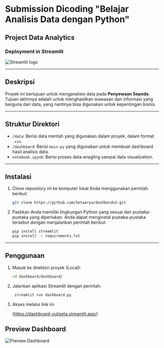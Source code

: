 ﻿# Submission Dicoding "Belajar Analisis Data dengan Python"  
## Project Data Analytics 


### Deployment in Streamlit  
![Streamlit logo](https://streamlit.io/images/brand/streamlit-logo-primary-colormark-darktext.png)

---

## Deskripsi  
Proyek ini bertujuan untuk menganalisis data pada **Penyewaan Sepeda**. Tujuan akhirnya adalah untuk menghasilkan wawasan dan informasi yang berguna dari data, yang nantinya bisa digunakan untuk kepentingan bisnis.

---

## Struktur Direktori  
- `/data`: Berisi data mentah yang digunakan dalam proyek, dalam format `.csv`.
- `/dashboard`: Berisi `main.py` yang digunakan untuk membuat dashboard hasil analisis data.
- `notebook.ipynb`: Berisi proses data wragling sampai data visualization.

---

## Instalasi  
1. Clone repository ini ke komputer lokal Anda menggunakan perintah berikut:
    ```bash
    git clone https://github.com/Setaarya/dashbordv2.git
    ```

2. Pastikan Anda memiliki lingkungan Python yang sesuai dan pustaka-pustaka yang diperlukan. Anda dapat menginstal pustaka-pustaka tersebut dengan menjalankan perintah berikut:
    ```bash
    pip install streamlit
    pip install -r requirements.txt
    ```

---

## Penggunaan  
1. Masuk ke direktori proyek (Local):
    ```bash
    cd dashboard/dashboard/
    ```

2. Jalankan aplikasi Streamlit dengan perintah:
   ```bash
    streamlit run dashboard.py
    ```

4. Akses melalui link ini

   (https://dashboard-yuliseta.streamlit.app/)

## Preview Dashboard
![Preview Dashboard](capture.png)
